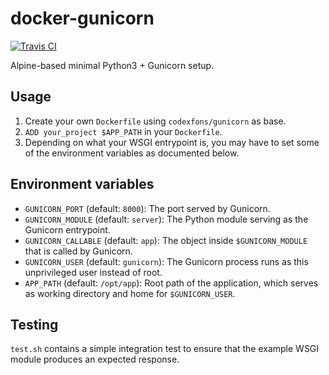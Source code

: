 # docker-gunicorn

[![Travis CI](https://api.travis-ci.org/codexfons/docker-gunicorn.svg)](https://travis-ci.org/codexfons/docker-gunicorn)

Alpine-based minimal Python3 + Gunicorn setup.

## Usage

1.  Create your own `Dockerfile` using `codexfons/gunicorn` as base.
2.  `ADD your_project $APP_PATH` in your `Dockerfile`.
3.  Depending on what your WSGI entrypoint is, you may have to set some of the
    environment variables as documented below.

## Environment variables

*   `GUNICORN_PORT` (default: `8000`): The port served by Gunicorn.
*   `GUNICORN_MODULE` (default: `server`): The Python module serving as the
    Gunicorn entrypoint.
*   `GUNICORN_CALLABLE` (default: `app`): The object inside `$GUNICORN_MODULE`
    that is called by Gunicorn.
*   `GUNICORN_USER` (default: `gunicorn`): The Gunicorn process runs as this
    unprivileged user instead of root.
*   `APP_PATH` (default: `/opt/app`): Root path of the application, which serves
    as working directory and home for `$GUNICORN_USER`.

## Testing

`test.sh` contains a simple integration test to ensure that the example WSGI
module produces an expected response.
